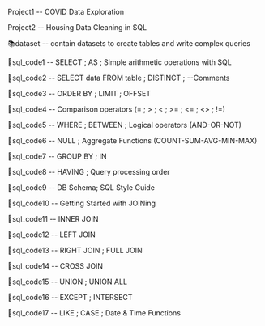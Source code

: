   Project1 -- COVID Data Exploration
  
  Project2 -- Housing Data Cleaning in SQL
  
📚dataset -- contain datasets to create tables and write complex queries   

🔑sql_code1 -- SELECT ; AS ; Simple arithmetic operations with SQL

🔑sql_code2 -- SELECT data FROM table ; DISTINCT ; --Comments

🔑sql_code3 -- ORDER BY ; LIMIT ; OFFSET

🔑sql_code4 -- Comparison operators (= ; > ; < ; >= ; <= ; <> ; !=)

🔑sql_code5 -- WHERE ; BETWEEN ; Logical operators (AND-OR-NOT)

🔑sql_code6 -- NULL ; Aggregate Functions (COUNT-SUM-AVG-MIN-MAX)

🔑sql_code7 -- GROUP BY ; IN

🔑sql_code8 -- HAVING ; Query processing order 

💫sql_code9 -- DB Schema; SQL Style Guide

💫sql_code10 -- Getting Started with JOINing

💫sql_code11 -- INNER JOIN

💫sql_code12 -- LEFT JOIN

💫sql_code13 -- RIGHT JOIN ; FULL JOIN 

💫sql_code14 -- CROSS JOIN 

💫sql_code15 -- UNION ; UNION ALL 

💫sql_code16 -- EXCEPT ; INTERSECT

💫sql_code17 -- LIKE ; CASE ; Date & Time Functions
